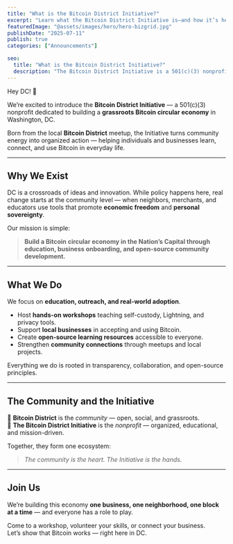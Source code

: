 ```yaml
---
title: "What is the Bitcoin District Initiative?"
excerpt: "Learn what the Bitcoin District Initiative is—and how it’s helping build a Bitcoin circular economy in Washington, DC."
featuredImage: "@assets/images/hero/hero-bizgrid.jpg"
publishDate: "2025-07-11"
publish: true
categories: ["Announcements"]

seo:
  title: "What is the Bitcoin District Initiative?"
  description: "The Bitcoin District Initiative is a 501(c)(3) nonprofit building a grassroots Bitcoin circular economy in Washington, DC through education, business onboarding, and open-source community development."
---
```


Hey DC! 👋  

We’re excited to introduce the **Bitcoin District Initiative** — a 501(c)(3) nonprofit dedicated to building a **grassroots Bitcoin circular economy** in Washington, DC.  

Born from the local **Bitcoin District** meetup, the Initiative turns community energy into organized action — helping individuals and businesses learn, connect, and use Bitcoin in everyday life.

---

## Why We Exist

DC is a crossroads of ideas and innovation. While policy happens here, real change starts at the community level — when neighbors, merchants, and educators use tools that promote **economic freedom** and **personal sovereignty**.  

Our mission is simple:  
> **Build a Bitcoin circular economy in the Nation’s Capital through education, business onboarding, and open-source community development.**

---

## What We Do

We focus on **education, outreach, and real-world adoption**.  
- Host **hands-on workshops** teaching self-custody, Lightning, and privacy tools.  
- Support **local businesses** in accepting and using Bitcoin.  
- Create **open-source learning resources** accessible to everyone.  
- Strengthen **community connections** through meetups and local projects.  

Everything we do is rooted in transparency, collaboration, and open-source principles.

---

## The Community and the Initiative

🧡 **Bitcoin District** is the *community* — open, social, and grassroots.  
🧱 **The Bitcoin District Initiative** is the *nonprofit* — organized, educational, and mission-driven.  

Together, they form one ecosystem:  
> *The community is the heart. The Initiative is the hands.*

---

## Join Us

We’re building this economy **one business, one neighborhood, one block at a time** — and everyone has a role to play.  

Come to a workshop, volunteer your skills, or connect your business.  
Let’s show that Bitcoin works — right here in DC.
